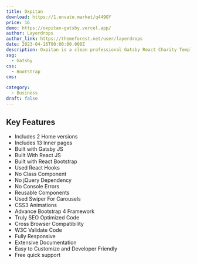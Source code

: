 ```yaml
---
title: Oxpitan
download: https://1.envato.market/q449GY
price: 16
demo: https://oxpitan-gatsby.vercel.app/
author: Layerdrops
author_link: https://themeforest.net/user/layerdrops
date: 2023-04-16T00:00:00.000Z
description: Oxpitan is a clean professional Gatsby React Charity Template which fits for all kind of charity, fundraising, nonprofit, NGO, donations, church, Mosque and all other non-profit charity website, businesses and NGO.
ssg:
  - Gatsby
css:
  - Bootstrap
cms:

category:
  - Business
draft: false
---
```


## Key Features

- Includes 2 Home versions
- Includes 13 Inner pages
- Built with Gatsby JS
- Built With React JS
- Built with React Bootstrap
- Used React Hooks
- No Class Component
- No jQuery Dependency
- No Console Errors
- Reusable Components
- Used Swiper For Carousels
- CSS3 Animations
- Advance Bootstrap 4 Framework
- Truly SEO Optimized Code
- Cross Browser Compatibility
- W3C Validate Code
- Fully Responsive
- Extensive Documentation
- Easy to Customize and Developer Friendly
- Free quick support
